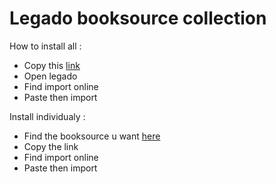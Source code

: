 # Legado booksource collection
How to install all :
- Copy this [link](https://raw.githubusercontent.com/rektpartyaftermath/Legado-booksource-collection/main/AllBooksource.json)
- Open legado
- Find import online
- Paste then import

Install individualy :
- Find the booksource u want [here](List.md)
- Copy the link
- Find import online
- Paste then import
